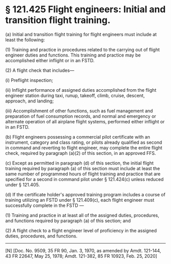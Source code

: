 # § 121.425   Flight engineers: Initial and transition flight training.

(a) Initial and transition flight training for flight engineers must include at least the following: 


(1) Training and practice in procedures related to the carrying out of flight engineer duties and functions. This training and practice may be accomplished either inflight or in an FSTD. 


(2) A flight check that includes—


(i) Preflight inspection; 


(ii) Inflight performance of assigned duties accomplished from the flight engineer station during taxi, runup, takeoff, climb, cruise, descent, approach, and landing; 


(iii) Accomplishment of other functions, such as fuel management and preparation of fuel consumption records, and normal and emergency or alternate operation of all airplane flight systems, performed either inflight or in an FSTD.


(b) Flight engineers possessing a commercial pilot certificate with an instrument, category and class rating, or pilots already qualified as second in command and reverting to flight engineer, may complete the entire flight check, required by paragraph (a)(2) of this section, in an approved FFS.


(c) Except as permitted in paragraph (d) of this section, the initial flight training required by paragraph (a) of this section must include at least the same number of programmed hours of flight training and practice that are specified for a second in command pilot under § 121.424(c) unless reduced under § 121.405. 


(d) If the certificate holder's approved training program includes a course of training utilizing an FSTD under § 121.409(c), each flight engineer must successfully complete in the FSTD —


(1) Training and practice in at least all of the assigned duties, procedures, and functions required by paragraph (a) of this section; and 


(2) A flight check to a flight engineer level of proficiency in the assigned duties, procedures, and functions.



---

[N] [Doc. No. 9509, 35 FR 90, Jan. 3, 1970, as amended by Amdt. 121-144, 43 FR 22647, May 25, 1978; Amdt. 121-382, 85 FR 10923, Feb. 25, 2020] 




